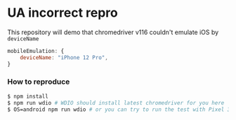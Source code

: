 # UA incorrect repro

This repository will demo that chromedriver v116 couldn't emulate iOS by `deviceName`

```js
mobileEmulation: {
    deviceName: "iPhone 12 Pro",
}
```

### How to reproduce

```sh
$ npm install
$ npm run wdio # WDIO should install latest chromedriver for you here
$ OS=android npm run wdio # or you can try to run the test with Pixel 3 XL emulation
```
